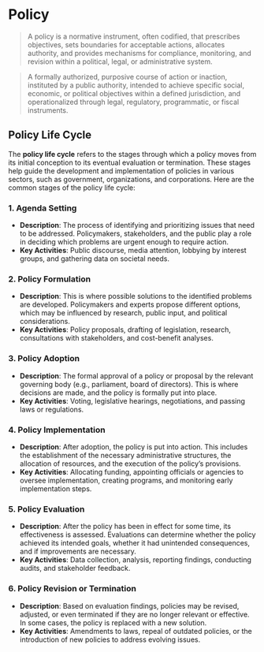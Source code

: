 # Policy

> A policy is a normative instrument, often codified, that prescribes objectives, sets boundaries for acceptable actions, allocates authority, and provides mechanisms for compliance, monitoring, and revision within a political, legal, or administrative system.

> A formally authorized, purposive course of action or inaction, instituted by a public authority, intended to achieve specific social, economic, or political objectives within a defined jurisdiction, and operationalized through legal, regulatory, programmatic, or fiscal instruments.

## Policy Life Cycle

The **policy life cycle** refers to the stages through which a policy moves from its initial conception to its eventual evaluation or termination. These stages help guide the development and implementation of policies in various sectors, such as government, organizations, and corporations. Here are the common stages of the policy life cycle:

### 1. **Agenda Setting**

* **Description**: The process of identifying and prioritizing issues that need to be addressed. Policymakers, stakeholders, and the public play a role in deciding which problems are urgent enough to require action.
* **Key Activities**: Public discourse, media attention, lobbying by interest groups, and gathering data on societal needs.

### 2. **Policy Formulation**

* **Description**: This is where possible solutions to the identified problems are developed. Policymakers and experts propose different options, which may be influenced by research, public input, and political considerations.
* **Key Activities**: Policy proposals, drafting of legislation, research, consultations with stakeholders, and cost-benefit analyses.

### 3. **Policy Adoption**

* **Description**: The formal approval of a policy or proposal by the relevant governing body (e.g., parliament, board of directors). This is where decisions are made, and the policy is formally put into place.
* **Key Activities**: Voting, legislative hearings, negotiations, and passing laws or regulations.

### 4. **Policy Implementation**

* **Description**: After adoption, the policy is put into action. This includes the establishment of the necessary administrative structures, the allocation of resources, and the execution of the policy’s provisions.
* **Key Activities**: Allocating funding, appointing officials or agencies to oversee implementation, creating programs, and monitoring early implementation steps.

### 5. **Policy Evaluation**

* **Description**: After the policy has been in effect for some time, its effectiveness is assessed. Evaluations can determine whether the policy achieved its intended goals, whether it had unintended consequences, and if improvements are necessary.
* **Key Activities**: Data collection, analysis, reporting findings, conducting audits, and stakeholder feedback.

### 6. **Policy Revision or Termination**

* **Description**: Based on evaluation findings, policies may be revised, adjusted, or even terminated if they are no longer relevant or effective. In some cases, the policy is replaced with a new solution.
* **Key Activities**: Amendments to laws, repeal of outdated policies, or the introduction of new policies to address evolving issues.
